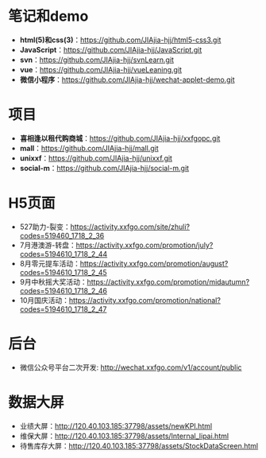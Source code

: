 # 笔记和demo
+ **html(5)和css(3)**：https://github.com/JIAjia-hjj/html5-css3.git
+ **JavaScript**：https://github.com/JIAjia-hjj/JavaScript.git
+ **svn**：https://github.com/JIAjia-hjj/svnLearn.git
+ **vue**：https://github.com/JIAjia-hjj/vueLeaning.git
+ **微信小程序**：https://github.com/JIAjia-hjj/wechat-applet-demo.git

# 项目
+ **喜相逢以租代购商城**：https://github.com/JIAjia-hjj/xxfgopc.git
+ **mall**：https://github.com/JIAjia-hjj/mall.git
+ **unixxf**：https://github.com/JIAjia-hjj/unixxf.git
+ **social-m**：https://github.com/JIAjia-hjj/social-m.git

# H5页面
+ 527助力-裂变：https://activity.xxfgo.com/site/zhuli?codes=519460_1718_2_36
+ 7月港澳游-转盘：https://activity.xxfgo.com/promotion/july?codes=5194610_1718_2_44
+ 8月零元提车活动：https://activity.xxfgo.com/promotion/august?codes=5194610_1718_2_45
+ 9月中秋摇大奖活动：https://activity.xxfgo.com/promotion/midautumn?codes=5194610_1718_2_46
+ 10月国庆活动：https://activity.xxfgo.com/promotion/national?codes=5194610_1718_2_47

# 后台
+ 微信公众号平台二次开发: http://wechat.xxfgo.com/v1/account/public

# 数据大屏
+ 业绩大屏：http://120.40.103.185:37798/assets/newKPI.html
+ 维保大屏：http://120.40.103.185:37798/assets/Internal_lipai.html
+ 待售库存大屏：http://120.40.103.185:37798/assets/StockDataScreen.html
